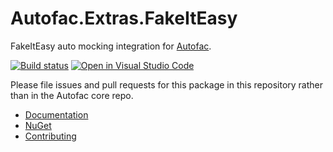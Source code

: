 # Autofac.Extras.FakeItEasy

FakeItEasy auto mocking integration for [Autofac](https://autofac.org).

[![Build status](https://ci.appveyor.com/api/projects/status/faeqq1sg0r0j5vfp?svg=true)](https://ci.appveyor.com/project/Autofac/autofac-extras-fakeiteasy) [![Open in Visual Studio Code](https://open.vscode.dev/badges/open-in-vscode.svg)](https://open.vscode.dev/autofac/Autofac.Extras.FakeItEasy)

Please file issues and pull requests for this package in this repository rather than in the Autofac core repo.

- [Documentation](https://autofac.readthedocs.io/en/latest/integration/fakeiteasy.html)
- [NuGet](https://www.nuget.org/packages/Autofac.Extras.FakeItEasy)
- [Contributing](https://autofac.readthedocs.io/en/latest/contributors.html)
